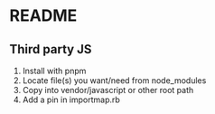 # README

## Third party JS

1. Install with pnpm
2. Locate file(s) you want/need from node_modules
3. Copy into vendor/javascript or other root path
4. Add a pin in importmap.rb
